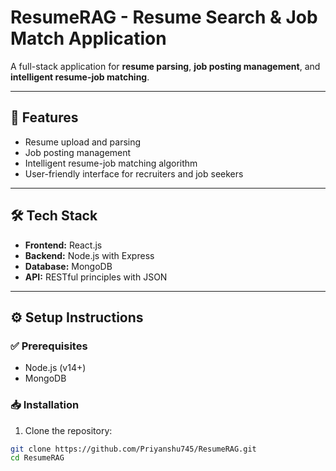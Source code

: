 # ResumeRAG - Resume Search & Job Match Application

A full-stack application for **resume parsing**, **job posting management**, and **intelligent resume-job matching**.

---

## 🚀 Features

- Resume upload and parsing
- Job posting management
- Intelligent resume-job matching algorithm
- User-friendly interface for recruiters and job seekers

---

## 🛠 Tech Stack

- **Frontend:** React.js
- **Backend:** Node.js with Express
- **Database:** MongoDB
- **API:** RESTful principles with JSON

---

## ⚙️ Setup Instructions

### ✅ Prerequisites

- Node.js (v14+)
- MongoDB

### 📥 Installation

1. Clone the repository:

```bash
git clone https://github.com/Priyanshu745/ResumeRAG.git
cd ResumeRAG
